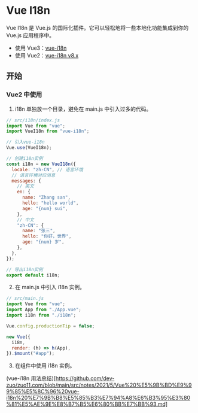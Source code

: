 # Vue I18n

Vue I18n 是 Vue.js 的国际化插件。它可以轻松地将一些本地化功能集成到你的 Vue.js 应用程序中。

- 使用 Vue3：[vue-i18n](https://vue-i18n.intlify.dev/)
- 使用 Vue2：[vue-i18n v8.x](https://kazupon.github.io/vue-i18n/zh/)

## 开始

### Vue2 中使用

1. i18n 单独放一个目录，避免在 main.js 中引入过多的代码。

```js
// src/i18n/index.js
import Vue from "vue";
import VueI18n from "vue-i18n";

// 引入vue-i18n
Vue.use(VueI18n);

// 创建i18n实例
const i18n = new VueI18n({
  locale: "zh-CN", // 语言环境
  // 语言环境对应消息
  messages: {
    // 英文
    en: {
      name: "Zhang san",
      hello: "hello world",
      age: "{num} sui",
    },
    // 中文
    "zh-CN": {
      name: "张三",
      hello: "你好，世界",
      age: "{num} 岁",
    },
  },
});

// 导出i18n实例
export default i18n;
```

2. 在 main.js 中引入 i18n 实例。

```js
// src/main.js
import Vue from "vue";
import App from "./App.vue";
import i18n from "./i18n";

Vue.config.productionTip = false;

new Vue({
  i18n,
  render: (h) => h(App),
}).$mount("#app");
```

3. 在组件中使用 i18n 实例。

(vue-i18n 用法总结)[https://github.com/dev-zuo/zuo11.com/blob/main/src/notes/2021/5/Vue%20%E5%9B%BD%E9%99%85%E5%8C%96%20vue-i18n%20%E7%9B%B8%E5%85%B3%E7%94%A8%E6%B3%95%E3%80%81%E5%AE%9E%E8%B7%B5%E6%80%BB%E7%BB%93.md]

